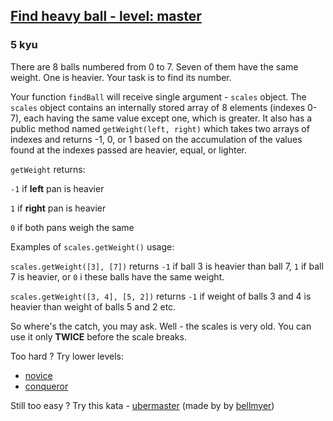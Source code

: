 <h2><a href=https://www.codewars.com/kata/544034f426bc6adda200000e/train/javascript target="_blank">Find heavy ball - level: master</a></h2><h3>5 kyu</h3><p>There are 8 balls numbered from 0 to 7. Seven of them have the same weight. One is heavier. Your task is to find its number.</p><p>Your function <code>findBall</code> will receive single argument - <code>scales</code> object. The <code>scales</code> object contains an internally stored array of 8 elements (indexes 0-7), each having the same value except one, which is greater. It also has a public method named <code>getWeight(left, right)</code> which takes two arrays of indexes and returns -1, 0, or 1 based on the accumulation of the values found at the indexes passed are heavier, equal, or lighter.</p><p><code>getWeight</code> returns:</p><p><code>-1</code> if <strong>left</strong> pan is heavier</p><p><code>1</code> if <strong>right</strong> pan is heavier</p><p><code>0</code> if both pans weigh the same</p><p>Examples of <code>scales.getWeight()</code> usage:</p><p><code>scales.getWeight([3], [7])</code> returns <code>-1</code> if ball 3 is heavier than ball 7, <code>1</code> if ball 7 is heavier, or <code>0</code> i these balls have the same weight.</p><p><code>scales.getWeight([3, 4], [5, 2])</code> returns <code>-1</code> if weight of balls 3 and 4 is heavier than weight of balls 5 and 2 etc.</p><p>So where's the catch, you may ask. Well - the scales is very old. You can use it only <strong>TWICE</strong> before the scale breaks.</p><p>Too hard ? Try lower levels:</p><ul><li><a href="http://www.codewars.com/kata/544047f0cf362503e000036e" data-turbolinks="false" target="_blank">novice</a></li><li><a href="http://www.codewars.com/kata/54404a06cf36258b08000364" data-turbolinks="false" target="_blank">conqueror</a></li></ul><p>Still too easy ? Try this kata - <a href="http://www.codewars.com/kata/find-heavy-ball-level-ubermaster" data-turbolinks="false" target="_blank">ubermaster</a> (made by by <a href="http://www.codewars.com/users/bellmyer" data-turbolinks="false" target="_blank">bellmyer</a>)</p>